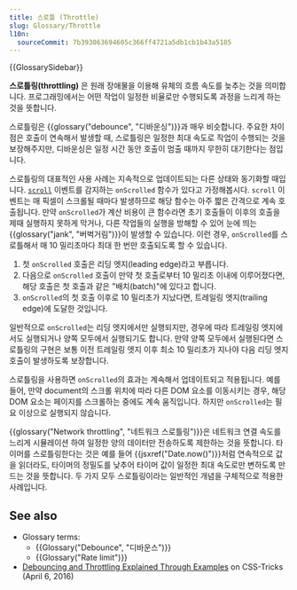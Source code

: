 ```yaml
---
title: 스로틀 (Throttle)
slug: Glossary/Throttle
l10n:
  sourceCommit: 7b393063694605c366ff4721a5db1cb1b43a5185
---
```


{{GlossarySidebar}}

**스로틀링(throttling)** 은 원래 장애물을 이용해 유체의 흐름 속도를 늦추는 것을 의미합니다. 프로그래밍에서는 어떤 작업이 일정한 비율로만 수행되도록 과정을 느리게 하는 것을 뜻합니다.

스로틀링은 {{glossary("debounce", "디바운싱")}}과 매우 비슷합니다. 주요한 차이점은 호출이 연속해서 발생할 때, 스로틀링은 일정한 최대 속도로 작업이 수행되는 것을 보장해주지만, 디바운싱은 일정 시간 동안 호출이 멈출 때까지 무한히 대기한다는 점입니다.

스로틀링의 대표적인 사용 사례는 지속적으로 업데이트되는 다른 상태와 동기화할 때입니다. [`scroll`](/ko/docs/Web/API/Document/scroll_event) 이벤트를 감지하는 `onScrolled` 함수가 있다고 가정해봅시다. `scroll` 이벤트는 매 픽셀이 스크롤될 때마다 발생하므로 해당 함수는 아주 짧은 간격으로 계속 호출됩니다. 만약 `onScrolled`가 계산 비용이 큰 함수라면 초기 호출들이 이후의 호출을 제때 실행하지 못하게 막거나, 다른 작업들의 실행을 방해할 수 있어 눈에 띄는 {{glossary("jank", "버벅거림")}}이 발생할 수 있습니다. 이런 경우, `onScrolled`를 스로틀해서 매 10 밀리초마다 최대 한 번만 호출되도록 할 수 있습니다.

1. 첫 `onScrolled` 호출은 리딩 엣지(leading edge)라고 부릅니다.
2. 다음으로 `onScrolled` 호출이 만약 첫 호출로부터 10 밀리초 이내에 이루어졌다면, 해당 호출은 첫 호출과 같은 "배치(batch)"에 있다고 합니다.
3. `onScrolled`의 첫 호출 이후로 10 밀리초가 지났다면, 트레일링 엣지(trailing edge)에 도달한 것입니다.

일반적으로 `onScrolled`는 리딩 엣지에서만 실행되지만, 경우에 따라 트레일링 엣지에서도 실행되거나 양쪽 모두에서 실행되기도 합니다. 만약 양쪽 모두에서 실행된다면 스로틀링의 구현은 보통 이전 트레일링 엣지 이후 최소 10 밀리초가 지나야 다음 리딩 엣지 호출이 발생하도록 보장합니다.

스로틀링을 사용하면 `onScrolled`의 효과는 계속해서 업데이트되고 적용됩니다. 예를 들어, 만약 document의 스크롤 위치에 따라 다른 DOM 요소를 이동시키는 경우, 해당 DOM 요소는 페이지를 스크롤하는 중에도 계속 움직입니다. 하지만 `onScrolled`는 필요 이상으로 실행되지 않습니다.

{{glossary("Network throttling", "네트워크 스로틀링")}}은 네트워크 연결 속도를 느리게 시뮬레이션 하여 일정한 양의 데이터만 전송하도록 제한하는 것을 뜻합니다. 타이머를 스로틀링한다는 것은 예를 들어 {{jsxref("Date.now()")}}처럼 연속적으로 값을 읽더라도, 타이머의 정밀도를 낮추어 타이머 값이 일정한 최대 속도로만 변하도록 만드는 것을 뜻합니다. 두 가지 모두 스로틀링이라는 일반적인 개념을 구체적으로 적용한 사례입니다.

## See also

- Glossary terms:
  - {{Glossary("Debounce", "디바운스")}}
  - {{Glossary("Rate limit")}}
- [Debouncing and Throttling Explained Through Examples](https://css-tricks.com/debouncing-throttling-explained-examples/) on CSS-Tricks (April 6, 2016)
